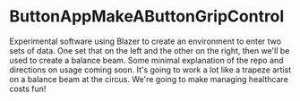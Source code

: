 # ButtonAppMakeAButtonGripControl
Experimental software using Blazer to create an environment to enter two sets of data. 
One set that on the left and the other on the right, then we'll be used to create a balance beam. Some minimal explanation of the repo and directions on usage coming soon.
It's going to work a lot like a trapeze artist on a balance beam at the circus. 
We're going to make managing healthcare costs fun!

